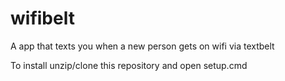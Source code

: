 # wifibelt
A app that texts you when a new person gets on wifi via textbelt

To install unzip/clone this repository and open setup.cmd
